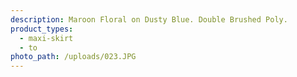 ```yaml
---
description: Maroon Floral on Dusty Blue. Double Brushed Poly.
product_types:
  - maxi-skirt
  - to
photo_path: /uploads/023.JPG
---
```

